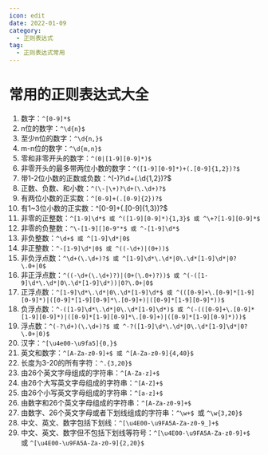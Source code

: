 ```yaml
---
icon: edit
date: 2022-01-09
category:
  - 正则表达式
tag:
  - 正则表达式常用
---
```

# 常用的正则表达式大全
1. 数字：`^[0-9]*$`
2. n位的数字：`^\d{n}$`
3. 至少n位的数字：`^\d{n,}$`
4. m-n位的数字：`^\d{m,n}$`
5. 零和非零开头的数字：`^(0|[1-9][0-9]*)$`
6. 非零开头的最多带两位小数的数字：`^([1-9][0-9]*)+(.[0-9]{1,2})?$`
7. 带1-2位小数的正数或负数：^(\-)?\d+(\.\d{1,2})?$
8. 正数、负数、和小数：`^(\-|\+)?\d+(\.\d+)?$`
9. 有两位小数的正实数：`^[0-9]+(.[0-9]{2})?$`
10. 有1~3位小数的正实数：^[0-9]+(.[0-9]{1,3})?$
11. 非零的正整数：`^[1-9]\d*$ 或 ^([1-9][0-9]*){1,3}$ 或 ^\+?[1-9][0-9]*$`
12. 非零的负整数：`^\-[1-9][]0-9"*$ 或 ^-[1-9]\d*$`
13. 非负整数：`^\d+$ 或 ^[1-9]\d*|0$`
14. 非正整数：`^-[1-9]\d*|0$ 或 ^((-\d+)|(0+))$`
15. 非负浮点数：`^\d+(\.\d+)?$ 或 ^[1-9]\d*\.\d*|0\.\d*[1-9]\d*|0?\.0+|0$`
16. 非正浮点数：`^((-\d+(\.\d+)?)|(0+(\.0+)?))$ 或 ^(-([1-9]\d*\.\d*|0\.\d*[1-9]\d*))|0?\.0+|0$`
17. 正浮点数：`^[1-9]\d*\.\d*|0\.\d*[1-9]\d*$ 或 ^(([0-9]+\.[0-9]*[1-9][0-9]*)|([0-9]*[1-9][0-9]*\.[0-9]+)|([0-9]*[1-9][0-9]*))$`
18. 负浮点数：`^-([1-9]\d*\.\d*|0\.\d*[1-9]\d*)$ 或 ^(-(([0-9]+\.[0-9]*[1-9][0-9]*)|([0-9]*[1-9][0-9]*\.[0-9]+)|([0-9]*[1-9][0-9]*)))$`
19. 浮点数：`^(-?\d+)(\.\d+)?$ 或 ^-?([1-9]\d*\.\d*|0\.\d*[1-9]\d*|0?\.0+|0)$`
20. 汉字：`^[\u4e00-\u9fa5]{0,}$`
21. 英文和数字：`^[A-Za-z0-9]+$ 或 ^[A-Za-z0-9]{4,40}$`
22. 长度为3-20的所有字符：`^.{3,20}$`
23. 由26个英文字母组成的字符串：`^[A-Za-z]+$`
24. 由26个大写英文字母组成的字符串：`^[A-Z]+$`
25. 由26个小写英文字母组成的字符串：`^[a-z]+$`
26. 由数字和26个英文字母组成的字符串：`^[A-Za-z0-9]+$`
27. 由数字、26个英文字母或者下划线组成的字符串：`^\w+$ `或 `^\w{3,20}$`
28. 中文、英文、数字包括下划线：`^[\u4E00-\u9FA5A-Za-z0-9_]+$`
29. 中文、英文、数字但不包括下划线等符号：`^[\u4E00-\u9FA5A-Za-z0-9]+$ `或 `^[\u4E00-\u9FA5A-Za-z0-9]{2,20}$`
